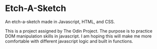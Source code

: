 # Etch-A-Sketch
An etch-a-sketch made in Javascript, HTML, and CSS.

This is a project assigned by The Odin Project. The purpose is to practice DOM manipulation skills in javascript. I am hoping this will make me more comfortable with different javascript logic and built in functions.
